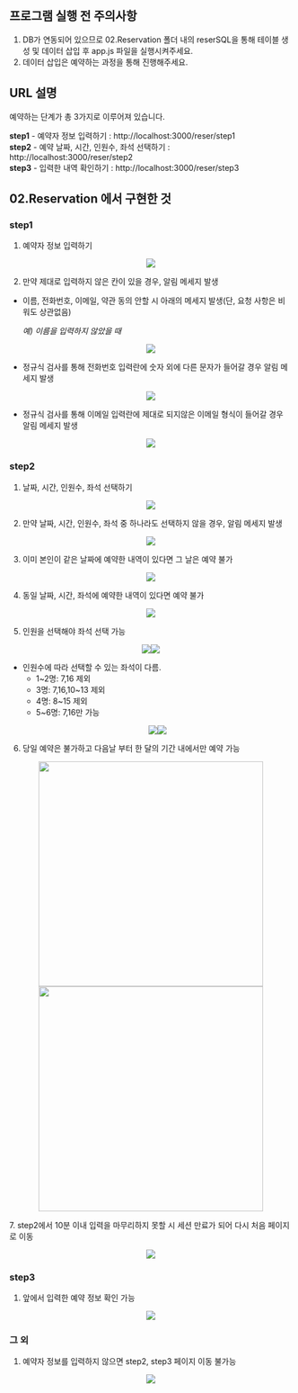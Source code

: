 ## 프로그램 실행 전 주의사항
1. DB가 연동되어 있으므로 02.Reservation 폴더 내의 reserSQL을 통해 테이블 생성 및 데이터 삽입 후 app.js 파일을 실행시켜주세요.
2. 데이터 삽입은 예약하는 과정을 통해 진행해주세요.

## URL 설명
예약하는 단계가 총 3가지로 이루어져 있습니다.    

**step1** - 예약자 정보 입력하기 : http://localhost:3000/reser/step1       
**step2** - 예약 날짜, 시간, 인원수, 좌석 선택하기 : http://localhost:3000/reser/step2     
**step3** - 입력한 내역 확인하기 : http://localhost:3000/reser/step3       

## 02.Reservation 에서 구현한 것

### step1
1. 예약자 정보 입력하기
<p align="center"><img src="https://devdata2018.s3.ap-northeast-2.amazonaws.com/markdown/reser02/step1/reserinfo.png"></p>

2. 만약 제대로 입력하지 않은 칸이 있을 경우, 알림 메세지 발생
  - 이름, 전화번호, 이메일, 약관 동의 안할 시 아래의 메세지 발생(단, 요청 사항은 비워도 상관없음)
  
    *예) 이름을 입력하지 않았을 때*
  <p align="center"><img src="https://devdata2018.s3.ap-northeast-2.amazonaws.com/markdown/reser02/step1/name.png"></p>
  
  - 정규식 검사를 통해 전화번호 입력란에 숫자 외에 다른 문자가 들어갈 경우 알림 메세지 발생
  <p align="center"><img src="https://devdata2018.s3.ap-northeast-2.amazonaws.com/markdown/reser02/step1/phone.png"></p>
  
  - 정규식 검사를 통해 이메일 입력란에 제대로 되지않은 이메일 형식이 들어갈 경우 알림 메세지 발생
  <p align="center"><img src="https://devdata2018.s3.ap-northeast-2.amazonaws.com/markdown/reser02/step1/email.png"></p>

### step2
1. 날짜, 시간, 인원수, 좌석 선택하기
<p align="center"><img src="https://devdata2018.s3.ap-northeast-2.amazonaws.com/markdown/reser02/step2/step2.png"></p>

2. 만약 날짜, 시간, 인원수, 좌석 중 하나라도 선택하지 않을 경우, 알림 메세지 발생
<p align="center"><img src="https://devdata2018.s3.ap-northeast-2.amazonaws.com/markdown/reser02/step2/error.png"></p>

3. 이미 본인이 같은 날짜에 예약한 내역이 있다면 그 날은 예약 불가
<p align="center"><img src="https://devdata2018.s3.ap-northeast-2.amazonaws.com/markdown/reser02/step2/already.png"></p>

4. 동일 날짜, 시간, 좌석에 예약한 내역이 있다면 예약 불가
<p align="center"><img src="https://devdata2018.s3.ap-northeast-2.amazonaws.com/markdown/reser02/step2/overlap.png"></p>

5. 인원을 선택해야 좌석 선택 가능
<p align="center"><img src="https://devdata2018.s3.ap-northeast-2.amazonaws.com/markdown/reser02/step2/fistpeo1.png"><img src="https://devdata2018.s3.ap-northeast-2.amazonaws.com/markdown/reser02/step2/fistpeo2.png"></p>

  - 인원수에 따라 선택할 수 있는 좌석이 다름.
    - 1~2명: 7,16 제외
    - 3명: 7,16,10~13 제외
    - 4명: 8~15 제외
    - 5~6명: 7,16만 가능
    <p align="center"><img src="https://devdata2018.s3.ap-northeast-2.amazonaws.com/markdown/reser02/step2/peoplesel1.png"><img src="https://devdata2018.s3.ap-northeast-2.amazonaws.com/markdown/reser02/step2/peoplesel2.png"></p>

6. 당일 예약은 불가하고 다음날 부터 한 달의 기간 내에서만 예약 가능
<p align="center"><img src="https://devdata2018.s3.ap-northeast-2.amazonaws.com/markdown/reser02/step2/cal1.png" width="400px" height="auto"><img src="https://devdata2018.s3.ap-northeast-2.amazonaws.com/markdown/reser02/step2/cal2.png" width="400px" height="auto"></p>
7. step2에서 10분 이내 입력을 마무리하지 못할 시 세션 만료가 되어 다시 처음 페이지로 이동
<p align="center"><img src="https://devdata2018.s3.ap-northeast-2.amazonaws.com/markdown/reser02/step2/sessionover.png"></p>

### step3
1. 앞에서 입력한 예약 정보 확인 가능
<p align="center"><img src="https://devdata2018.s3.ap-northeast-2.amazonaws.com/markdown/reser02/step3/step3.png"></p>

### 그 외
1. 예약자 정보를 입력하지 않으면 step2, step3 페이지 이동 불가능
<p align="center"><img src="https://devdata2018.s3.ap-northeast-2.amazonaws.com/markdown/reser02/step2/firstinput.png"></p>

